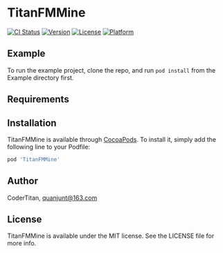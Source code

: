 # TitanFMMine

[![CI Status](https://img.shields.io/travis/CoderTitan/TitanFMMine.svg?style=flat)](https://travis-ci.org/CoderTitan/TitanFMMine)
[![Version](https://img.shields.io/cocoapods/v/TitanFMMine.svg?style=flat)](https://cocoapods.org/pods/TitanFMMine)
[![License](https://img.shields.io/cocoapods/l/TitanFMMine.svg?style=flat)](https://cocoapods.org/pods/TitanFMMine)
[![Platform](https://img.shields.io/cocoapods/p/TitanFMMine.svg?style=flat)](https://cocoapods.org/pods/TitanFMMine)

## Example

To run the example project, clone the repo, and run `pod install` from the Example directory first.

## Requirements

## Installation

TitanFMMine is available through [CocoaPods](https://cocoapods.org). To install
it, simply add the following line to your Podfile:

```ruby
pod 'TitanFMMine'
```

## Author

CoderTitan, quanjunt@163.com

## License

TitanFMMine is available under the MIT license. See the LICENSE file for more info.
